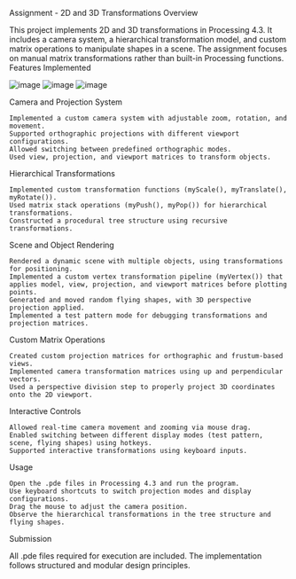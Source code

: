 Assignment - 2D and 3D Transformations
Overview

This project implements 2D and 3D transformations in Processing 4.3. It includes a camera system, a hierarchical transformation model, and custom matrix operations to manipulate shapes in a scene. The assignment focuses on manual matrix transformations rather than built-in Processing functions.
Features Implemented

![image](https://github.com/user-attachments/assets/34f2b265-c055-4437-ba95-06b11803d8c7)
![image](https://github.com/user-attachments/assets/0f157b9a-4a2f-43a7-8d8e-f45ff76b25a2)
![image](https://github.com/user-attachments/assets/6c828646-7623-4db9-8620-8a220f98acf4)

Camera and Projection System

    Implemented a custom camera system with adjustable zoom, rotation, and movement.
    Supported orthographic projections with different viewport configurations.
    Allowed switching between predefined orthographic modes.
    Used view, projection, and viewport matrices to transform objects.

Hierarchical Transformations

    Implemented custom transformation functions (myScale(), myTranslate(), myRotate()).
    Used matrix stack operations (myPush(), myPop()) for hierarchical transformations.
    Constructed a procedural tree structure using recursive transformations.

Scene and Object Rendering

    Rendered a dynamic scene with multiple objects, using transformations for positioning.
    Implemented a custom vertex transformation pipeline (myVertex()) that applies model, view, projection, and viewport matrices before plotting points.
    Generated and moved random flying shapes, with 3D perspective projection applied.
    Implemented a test pattern mode for debugging transformations and projection matrices.

Custom Matrix Operations

    Created custom projection matrices for orthographic and frustum-based views.
    Implemented camera transformation matrices using up and perpendicular vectors.
    Used a perspective division step to properly project 3D coordinates onto the 2D viewport.

Interactive Controls

    Allowed real-time camera movement and zooming via mouse drag.
    Enabled switching between different display modes (test pattern, scene, flying shapes) using hotkeys.
    Supported interactive transformations using keyboard inputs.

Usage

    Open the .pde files in Processing 4.3 and run the program.
    Use keyboard shortcuts to switch projection modes and display configurations.
    Drag the mouse to adjust the camera position.
    Observe the hierarchical transformations in the tree structure and flying shapes.

Submission

All .pde files required for execution are included. The implementation follows structured and modular design principles.
